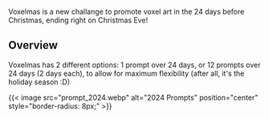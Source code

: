 Voxelmas is a new challange to promote voxel art in the 24 days before Christmas, ending
right on Christmas Eve!

## Overview

Voxelmas has 2 different options: 1 prompt over 24 days, or 12 prompts over 24 days
(2 days each), to allow for maximum flexibility (after all, it's the holiday season
:D)

{{< image src="prompt_2024.webp" alt="2024 Prompts" position="center" style="border-radius: 8px;" >}}
